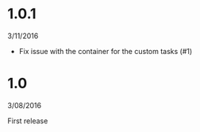 # 1.0.1
3/11/2016

- Fix issue with the container for the custom tasks (#1)


# 1.0
3/08/2016

First release
